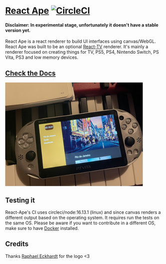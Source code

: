 # [React Ape](https://raphamorim.io/react-ape) [![CircleCI](https://circleci.com/gh/raphamorim/react-ape/tree/main.svg?style=svg)](https://circleci.com/gh/raphamorim/react-ape/tree/main)

#### Disclaimer: In experimental stage, unfortunately it doesn't have a stable version yet.

React Ape is a react renderer to build UI interfaces using canvas/WebGL. React Ape was built to be an optional [React-TV](https://github.com/raphamorim/react-tv) renderer. It's mainly a renderer focused on creating things for TV, PS5, PS4, Nintendo Switch, PS Vita, PS3 and low memory devices.

## [Check the Docs](https://raphamorim.io/react-ape)

<img alt='Demo PS Vita' src='assets/demo-ps-vita.jpg' height='330px' />

## Testing it

React-Ape's CI uses circleci/node:16.13.1 (linux) and since canvas renders a different output based on the operating system. It requires run the tests on the same OS. Please be aware if you want to contribute in a different OS, make sure to have [Docker](https://www.docker.com/) installed.

## Credits

Thanks [Raphael Eckhardt](https://github.com/Raphseck) for the logo <3
